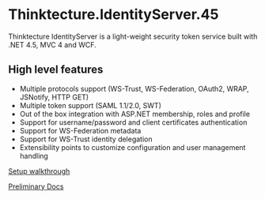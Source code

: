 # Thinktecture.IdentityServer.45 #

Thinktecture IdentityServer is a light-weight security token service built with .NET 4.5, MVC 4 and WCF.

## High level features

- Multiple protocols support (WS-Trust, WS-Federation, OAuth2, WRAP, JSNotify, HTTP GET)
- Multiple token support (SAML 1.1/2.0, SWT)
- Out of the box integration with ASP.NET membership, roles and profile
- Support for username/password and client certificates authentication
- Support for WS-Federation metadata
- Support for WS-Trust identity delegation
- Extensibility points to customize configuration and user management handling

[Setup walkthrough](http://claudioasanchez.blogspot.de/2011/12/walk-though-of-provisioning-identity.html)

[Preliminary Docs](http://wiki.thinktecture.com/IdentityServer.MainPage.ashx)
